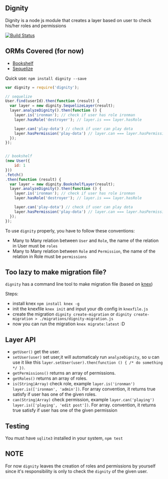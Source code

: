 Dignity
-----
Dignity is a node js module that creates a layer based on user to check his/her roles and permissions

[![Build Status](https://travis-ci.org/sendyHalim/dignity.svg)](https://travis-ci.org/sendyHalim/dignity)

## ORMs Covered (for now)
* [Bookshelf](https://github.com/tgriesser/bookshelf)
* [Sequelize](https://github.com/sequelize/sequelize)

Quick use:
`npm install dignity --save`

```js
var dignity = require('dignity');

// sequelize
User.find(userId).then(function (result) {
  var layer = new dignity.SequelizeLayer(result);
  layer.analyzeDignity().then(function () {
    layer.is('ironman'); // check if user has role ironman
    layer.hasRole('destroyer'); // layer.is === layer.hasRole

    layer.can('play-dota') // check if user can play dota
    layer.hasPermission('play-dota') // layer.can === layer.hasPermission
  });
});


// bookshelf
(new User({
    id: 1
}))
.fetch()
.then(function (result) {
  var layer = new dignity.BookshelfLayer(result);
  layer.analyzeDignity().then(function () {
    layer.is('ironman'); // check if user has role ironman
    layer.hasRole('destroyer'); // layer.is === layer.hasRole

    layer.can('play-dota') // check if user can play dota
    layer.hasPermission('play-dota') // layer.can === layer.hasPermission
  });
});
```

To use `dignity` properly, you have to follow these conventions:

* Many to Many relation between `User` and `Role`, the name of the relation in User must be `roles`
* Many to Many relation between `Role` and `Permission`, the name of the relation in Role must be `permissions`

## Too lazy to make migration file?
`dignity` has a command line tool to make migration file (based on [knex](https://github.com/tgriesser/knex))

Steps:
* install knex `npm install knex -g`
* init the knexfile `knex init` and input your db config in `knexfile.js`
* create the migration `dignity create-migration` or `dignity create-migration > ./migrations/dignity-migration.js`
* now you can run the migration `knex migrate:latest` :D

## Layer API
* `getUser()` get the user.
* `setUser(user)` set user,it will automaticaly run `analyzeDignity`, so u can use it like this `layer.setUser(user).then(function () { /* do something */ })`.
* `getPermissions()` returns an array of permissions.
* `getRoles()` returns an array of roles.
* `is(String|Array)` check role, example `layer.is('ironman')` `layer.is(['ironman', 'admin'])`. For array convention, it returns true satisfy if user has one of the given roles.
* `can(String|Array)` check permission, example `layer.can('playing')` `layer.is(['playing', 'edit post'])`. For array. convention, it returns true satisfy if user has one of the given permission

## Testing
You must have `sqlite3` installed in your system, `npm test`

## NOTE
For now `dignity` leaves the creation of roles and permissions by yourself since it's responsibility is only to check the `dignity` of the given user.

